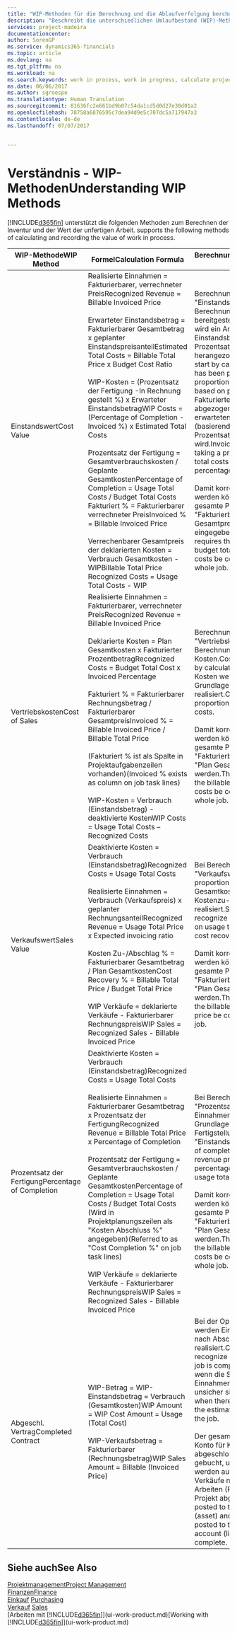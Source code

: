 ```yaml
---
title: "WIP-Methoden für die Berechnung und die Ablaufverfolgung berchnen und aufzeichnen | Microsoft Docs."
description: "Beschreibt die unterschiedlichen Umlaufbestand (WIP)-Methoden, die verwendet werden können, um Finanzdaten für Projekte zu senden und zu überwachen, die im Umlaufbestand sind."
services: project-madeira
documentationcenter: 
author: SorenGP
ms.service: dynamics365-financials
ms.topic: article
ms.devlang: na
ms.tgt_pltfrm: na
ms.workload: na
ms.search.keywords: work in process, work in progress, calculate project WIP
ms.date: 06/06/2017
ms.author: sgroespe
ms.translationtype: Human Translation
ms.sourcegitcommit: 81636fc2e661bd9b07c54da1cd5d0d27e30d01a2
ms.openlocfilehash: 78758a6876595c7dea94d9e5c707dc5a717947a3
ms.contentlocale: de-de
ms.lasthandoff: 07/07/2017


---
```

# <a name="understanding-wip-methods"></a><span data-ttu-id="e69e2-103">Verständnis - WIP-Methoden</span><span class="sxs-lookup"><span data-stu-id="e69e2-103">Understanding WIP Methods</span></span>
[!INCLUDE[d365fin](includes/d365fin_md.md)]<span data-ttu-id="e69e2-104"> unterstützt die folgenden Methoden zum Berechnen der Inventur und der Wert der unfertigen Arbeit.</span><span class="sxs-lookup"><span data-stu-id="e69e2-104"> supports the following methods of calculating and recording the value of work in process.</span></span>

| <span data-ttu-id="e69e2-105">WIP-Methode</span><span class="sxs-lookup"><span data-stu-id="e69e2-105">WIP Method</span></span> | <span data-ttu-id="e69e2-106">Formel</span><span class="sxs-lookup"><span data-stu-id="e69e2-106">Calculation Formula</span></span> | <span data-ttu-id="e69e2-107">Berechnungsbeschreibung</span><span class="sxs-lookup"><span data-stu-id="e69e2-107">Calculation Description</span></span> |
| --- | --- | --- |
| <span data-ttu-id="e69e2-108">Einstandswert</span><span class="sxs-lookup"><span data-stu-id="e69e2-108">Cost Value</span></span> |<span data-ttu-id="e69e2-109">Realisierte Einnahmen = Fakturierbarer, verrechneter Preis</span><span class="sxs-lookup"><span data-stu-id="e69e2-109">Recognized Revenue = Billable Invoiced Price</span></span><br /><br /> <span data-ttu-id="e69e2-110">Erwarteter Einstandsbetrag = Fakturierbarer Gesamtbetrag x geplanter Einstandspreisanteil</span><span class="sxs-lookup"><span data-stu-id="e69e2-110">Estimated Total Costs = Billable Total Price x Budget Cost Ratio</span></span><br /><br /> <span data-ttu-id="e69e2-111">WIP-Kosten = \(Prozentsatz der Fertigung -In Rechnung gestellt %\) x Erwarteter Einstandsbetrag</span><span class="sxs-lookup"><span data-stu-id="e69e2-111">WIP Costs = \(Percentage of Completion - Invoiced %\) x Estimated Total Costs</span></span><br /><br /> <span data-ttu-id="e69e2-112">Prozentsatz der Fertigung = Gesamtverbrauchskosten / Geplante Gesamtkosten</span><span class="sxs-lookup"><span data-stu-id="e69e2-112">Percentage of Completion = Usage Total Costs / Budget Total Costs</span></span><br /> <span data-ttu-id="e69e2-113">Fakturiert % = Fakturierbarer verrechneter Preis</span><span class="sxs-lookup"><span data-stu-id="e69e2-113">Invoiced % = Billable Invoiced Price</span></span><br /><br /> <span data-ttu-id="e69e2-114">Verrechenbarer Gesamtpreis der deklarierten Kosten = Verbrauch Gesamtkosten - WIP</span><span class="sxs-lookup"><span data-stu-id="e69e2-114">Billable Total Price Recognized Costs = Usage Total Costs - WIP</span></span> |<span data-ttu-id="e69e2-115">Berechnungen vom Typ "Einstandswert" beginnen mit der Berechnung des Werts dessen, was bereitgestellt wurde. Zu diesem Zweck wird ein Anteil des erwarteten Einstandsbetrags (basierend auf dem Prozentsatz der Fertigstellung) herangezogen.</span><span class="sxs-lookup"><span data-stu-id="e69e2-115">Cost value calculations start by calculating the value of what has been provided by taking a proportion of the estimated total costs based on percentage of completion.</span></span> <span data-ttu-id="e69e2-116">Fakturierte Einstandsbeträge werden abgezogen, indem ein Anteil des erwarteten Einstandsbetrags (basierend auf dem fakturierten Prozentsatz) herangezogen wird.</span><span class="sxs-lookup"><span data-stu-id="e69e2-116">Invoiced costs are subtracted by taking a proportion of the estimated total costs based on the invoiced percentage.</span></span><br /><br /> <span data-ttu-id="e69e2-117">Damit korrekte Ergebnisse erzielt werden können, müssen für das gesamte Projekt Werte für "Fakturierbarer Gesamtbetrag", "Plan Gesamtpreis" und "Plan Gesamtkosten" eingegeben werden.</span><span class="sxs-lookup"><span data-stu-id="e69e2-117">This calculation requires that the billable total price, budget total price, and budget total costs be correctly entered for the whole job.</span></span> |
| <span data-ttu-id="e69e2-118">Vertriebskosten</span><span class="sxs-lookup"><span data-stu-id="e69e2-118">Cost of Sales</span></span> |<span data-ttu-id="e69e2-119">Realisierte Einnahmen = Fakturierbarer, verrechneter Preis</span><span class="sxs-lookup"><span data-stu-id="e69e2-119">Recognized Revenue = Billable Invoiced Price</span></span><br /><br /> <span data-ttu-id="e69e2-120">Deklarierte Kosten = Plan Gesamtkosten x Fakturierter Prozentbetrag</span><span class="sxs-lookup"><span data-stu-id="e69e2-120">Recognized Costs = Budget Total Cost x Invoiced Percentage</span></span><br /><br /> <span data-ttu-id="e69e2-121">Fakturiert % = Fakturierbarer Rechnungsbetrag / Fakturierbarer Gesamtpreis</span><span class="sxs-lookup"><span data-stu-id="e69e2-121">Invoiced % = Billable Invoiced Price / Billable Total Price</span></span><br /><br /> <span data-ttu-id="e69e2-122">\(Fakturiert % ist als Spalte in Projektaufgabenzeilen vorhanden\)</span><span class="sxs-lookup"><span data-stu-id="e69e2-122">\(Invoiced % exists as column on job task lines\)</span></span><br /><br /> <span data-ttu-id="e69e2-123">WIP-Kosten = Verbrauch (Einstandsbetrag) - deaktivierte Kosten</span><span class="sxs-lookup"><span data-stu-id="e69e2-123">WIP Costs = Usage Total Costs – Recognized Costs</span></span> |<span data-ttu-id="e69e2-124">Berechnungen vom Typ "Vertriebskosten" beginnen mit der Berechnung der deklarierten Kosten.</span><span class="sxs-lookup"><span data-stu-id="e69e2-124">Cost of sales calculations begin by calculating the recognized costs.</span></span> <span data-ttu-id="e69e2-125">Kosten werden proportional auf der Grundlage von "Plan Gesamtkosten" realisiert.</span><span class="sxs-lookup"><span data-stu-id="e69e2-125">Costs are recognized proportionally based on budget total costs.</span></span><br /><br /> <span data-ttu-id="e69e2-126">Damit korrekte Ergebnisse erzielt werden können, müssen für das gesamte Projekt Werte für "Fakturierbarer Gesamtbetrag" und "Plan Gesamtkosten" eingegeben werden.</span><span class="sxs-lookup"><span data-stu-id="e69e2-126">This calculation requires that the billable total price and budget total costs be correctly entered for the whole job.</span></span> |
| <span data-ttu-id="e69e2-127">Verkaufswert</span><span class="sxs-lookup"><span data-stu-id="e69e2-127">Sales Value</span></span> |<span data-ttu-id="e69e2-128">Deaktivierte Kosten = Verbrauch (Einstandsbetrag)</span><span class="sxs-lookup"><span data-stu-id="e69e2-128">Recognized Costs = Usage Total Costs</span></span><br /><br /> <span data-ttu-id="e69e2-129">Realisierte Einnahmen = Verbrauch (Verkaufspreis) x geplanter Rechnungsanteil</span><span class="sxs-lookup"><span data-stu-id="e69e2-129">Recognized Revenue = Usage Total Price x Expected invoicing ratio</span></span><br /><br /> <span data-ttu-id="e69e2-130">Kosten Zu-/Abschlag % = Fakturierbarer Gesamtbetrag / Plan Gesamtkosten</span><span class="sxs-lookup"><span data-stu-id="e69e2-130">Cost Recovery % = Billable Total Price / Budget Total Price</span></span><br /><br /> <span data-ttu-id="e69e2-131">WIP Verkäufe = deklarierte Verkäufe - Fakturierbarer Rechnungspreis</span><span class="sxs-lookup"><span data-stu-id="e69e2-131">WIP Sales = Recognized Sales - Billable Invoiced Price</span></span> |<span data-ttu-id="e69e2-132">Bei Berechnungen vom Typ "Verkaufswert" werden die Einnahmen proportional basierend auf "Verbrauch Gesamtkosten" und dem erwarteten Kostenzu-/-abschlagsanteil realisiert.</span><span class="sxs-lookup"><span data-stu-id="e69e2-132">Sales value calculations recognize revenue proportionally based on usage total costs and the expected cost recovery ratio.</span></span><br /><br /> <span data-ttu-id="e69e2-133">Damit korrekte Ergebnisse erzielt werden können, müssen für das gesamte Projekt Werte für "Fakturierbarer Gesamtbetrag" und "Plan Gesamtkosten" eingegeben werden.</span><span class="sxs-lookup"><span data-stu-id="e69e2-133">This calculation requires that the billable total price and budget total price be correctly entered for the whole job.</span></span> |
| <span data-ttu-id="e69e2-134">Prozentsatz der Fertigung</span><span class="sxs-lookup"><span data-stu-id="e69e2-134">Percentage of Completion</span></span> |<span data-ttu-id="e69e2-135">Deaktivierte Kosten = Verbrauch (Einstandsbetrag)</span><span class="sxs-lookup"><span data-stu-id="e69e2-135">Recognized Costs = Usage Total Costs</span></span><br /><br /> <span data-ttu-id="e69e2-136">Realisierte Einnahmen = Fakturierbarer Gesamtbetrag x Prozentsatz der Fertigung</span><span class="sxs-lookup"><span data-stu-id="e69e2-136">Recognized Revenue = Billable Total Price x Percentage of Completion</span></span><br /><br /> <span data-ttu-id="e69e2-137">Prozentsatz der Fertigung = Gesamtverbrauchskosten / Geplante Gesamtkosten</span><span class="sxs-lookup"><span data-stu-id="e69e2-137">Percentage of Completion = Usage Total Costs / Budget Total Costs</span></span><br /> <span data-ttu-id="e69e2-138">\(Wird in Projektplanungszeilen als "Kosten Abschluss %" angegeben\)</span><span class="sxs-lookup"><span data-stu-id="e69e2-138">\(Referred to as "Cost Completion %" on job task lines\)</span></span><br /><br /> <span data-ttu-id="e69e2-139">WIP Verkäufe = deklarierte Verkäufe - Fakturierbarer Rechnungspreis</span><span class="sxs-lookup"><span data-stu-id="e69e2-139">WIP Sales = Recognized Sales - Billable Invoiced Price</span></span> |<span data-ttu-id="e69e2-140">Bei Berechnungen vom Typ "Prozentsatz der Fertigung" werden Einnahmen proportional – auf der Grundlage des Prozentsatzes der Fertigstellung, also "Verbrauch" contra "Einstandspreis" – realisiert.</span><span class="sxs-lookup"><span data-stu-id="e69e2-140">Percentage of completion calculations recognize revenue proportionally based on the percentage of completion, that is, usage total costs vs. budget costs.</span></span><br /><br /> <span data-ttu-id="e69e2-141">Damit korrekte Ergebnisse erzielt werden können, müssen für das gesamte Projekt Werte für "Fakturierbarer Gesamtbetrag" und "Plan Gesamtkosten" eingegeben werden.</span><span class="sxs-lookup"><span data-stu-id="e69e2-141">This calculation requires that the billable total price and budget total costs be correctly entered for the whole job.</span></span> |
| <span data-ttu-id="e69e2-142">Abgeschl. Vertrag</span><span class="sxs-lookup"><span data-stu-id="e69e2-142">Completed Contract</span></span> |<span data-ttu-id="e69e2-143">WIP-Betrag = WIP-Einstandsbetrag = Verbrauch \(Gesamtkosten\)</span><span class="sxs-lookup"><span data-stu-id="e69e2-143">WIP Amount = WIP Cost Amount = Usage \(Total Cost\)</span></span><br /><br /> <span data-ttu-id="e69e2-144">WIP-Verkaufsbetrag = Fakturierbarer \(Rechnungsbetrag\)</span><span class="sxs-lookup"><span data-stu-id="e69e2-144">WIP Sales Amount = Billable \(Invoiced Price\)</span></span> |<span data-ttu-id="e69e2-145">Bei der Option "Abgeschl. Vertrag" werden Einnahmen und Kosten erst nach Abschluss des Projekts realisiert.</span><span class="sxs-lookup"><span data-stu-id="e69e2-145">Completed contract does not recognize revenue and costs until the job is complete.</span></span> <span data-ttu-id="e69e2-146">Dies kann nützlich sein, wenn die Schätzungen der Kosten und Einnahmen für das Projekt äußerst unsicher sind.</span><span class="sxs-lookup"><span data-stu-id="e69e2-146">You may want to do this when there is high uncertainty around the estimates of costs and revenue for the job.</span></span><br /><br /> <span data-ttu-id="e69e2-147">Der gesamte Verbrauch wird auf das Konto für Kosten nicht abgeschlossener Arbeiten \(Aktiva\) gebucht, und alle fakturierten Verkäufe werden auf das Konto für fakturierte Verkäufe nicht abgeschlossener Arbeiten \(Passiva\) gebucht, bis das Projekt abgeschlossen ist.</span><span class="sxs-lookup"><span data-stu-id="e69e2-147">All usage is posted to the WIP Costs account \(asset\) and all invoiced sales are posted to the WIP Invoiced Sales account \(liability\) until the job is complete.</span></span> |

## <a name="see-also"></a><span data-ttu-id="e69e2-148">Siehe auch</span><span class="sxs-lookup"><span data-stu-id="e69e2-148">See Also</span></span>
[<span data-ttu-id="e69e2-149">Projektmanagement</span><span class="sxs-lookup"><span data-stu-id="e69e2-149">Project Management</span></span>](projects-manage-projects.md)  
[<span data-ttu-id="e69e2-150">Finanzen</span><span class="sxs-lookup"><span data-stu-id="e69e2-150">Finance</span></span>](finance.md)  
<span data-ttu-id="e69e2-151">[Einkauf](purchasing-manage-purchasing.md)       </span><span class="sxs-lookup"><span data-stu-id="e69e2-151">[Purchasing](purchasing-manage-purchasing.md)       </span></span>  
<span data-ttu-id="e69e2-152">[Verkauf](sales-manage-sales.md)    </span><span class="sxs-lookup"><span data-stu-id="e69e2-152">[Sales](sales-manage-sales.md)    </span></span>  
<span data-ttu-id="e69e2-153">[Arbeiten mit [!INCLUDE[d365fin](includes/d365fin_md.md)]](ui-work-product.md)</span><span class="sxs-lookup"><span data-stu-id="e69e2-153">[Working with [!INCLUDE[d365fin](includes/d365fin_md.md)]](ui-work-product.md)</span></span>  


